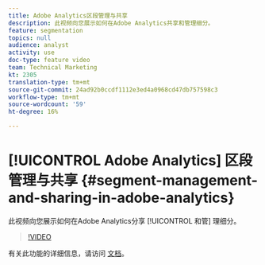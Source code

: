 ```yaml
---
title: Adobe Analytics区段管理与共享
description: 此视频向您展示如何在Adobe Analytics共享和管理细分。
feature: segmentation
topics: null
audience: analyst
activity: use
doc-type: feature video
team: Technical Marketing
kt: 2305
translation-type: tm+mt
source-git-commit: 24ad92b0ccdf1112e3ed4a0968cd47db757598c3
workflow-type: tm+mt
source-wordcount: '59'
ht-degree: 16%

---
```



# [!UICONTROL Adobe Analytics] 区段管理与共享 {#segment-management-and-sharing-in-adobe-analytics}

此视频向您展示如何在Adobe Analytics分享 [!UICONTROL 和管] 理细分。

>[!VIDEO](https://video.tv.adobe.com/v/25402/?quality=12)

有关此功能的详细信息，请访问 [文档](https://marketing.adobe.com/resources/help/zh_CN/analytics/segment/seg_manage.html)。
